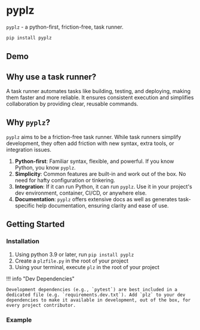 # pyplz

`pyplz` - a python-first, friction-free, task runner.

```bash
pip install pyplz
```

## Demo

## Why use a task runner?
A task runner automates tasks like building, testing, and deploying, making them
faster and more reliable. It ensures consistent execution and simplifies collaboration
 by providing clear, reusable commands.

## Why `pyplz`?

`pyplz` aims to be a friction-free task runner. While task runners simplify development, they often add friction with new syntax, extra tools, or integration issues.

1. **Python-first**: Familiar syntax, flexible, and powerful. If you know Python, you know `pyplz`.
2. **Simplicity**: Common features are built-in and work out of the box. No need for hafty configuration or tinkering.
3. **Integration**: If it can run Python, it can run `pyplz`. Use it in your project's dev environment, container, CI/CD, or anywhere else.
4. **Documentation**: `pyplz` offers extensive docs as well as generates task-specific help documentation, ensuring clarity and ease of use.

## Getting Started

### Installation
1. Using python 3.9 or later, run `pip install pyplz`
2. Create a `plzfile.py` in the root of your project
3. Using your terminal, execute `plz` in the root of your project

!!! info "Dev Dependencies"

    Development dependencies (e.g., `pytest`) are best included in a dedicated file (e.g. `requirements.dev.txt`). Add `plz` to your dev dependencies to make it available in development, out of the box, for every project contributor.


### Example